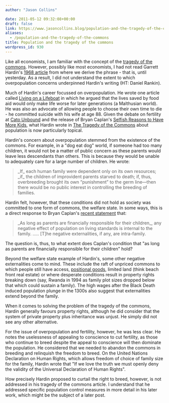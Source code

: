 ```yaml
---
author: "Jason Collins"

date: 2011-05-12 09:32:08+00:00
draft: false
link: https://www.jasoncollins.blog/population-and-the-tragedy-of-the-commons/
aliases:
  - /population-and-the-tragedy-of-the-commons
title: Population and the tragedy of the commons
wordpress_id: 930
---
```


Like all economists, I am familiar with the concept of the [tragedy of the commons](http://en.wikipedia.org/wiki/Tragedy_of_the_commons). However, possibly like most economists, I had not read Garrett Hardin's [1968 article](http://www.garretthardinsociety.org/articles/art_tragedy_of_the_commons.html) from where we derive the phrase - that is, until yesterday. As a result, I did not understand the extent to which overpopulation concerns underpinned Hardin's writing (HT: Daniel Rankin).

Much of Hardin's career focussed on overpopulation. He wrote one article called [Living on a Lifeboat](http://www.garretthardinsociety.org/articles/art_living_on_a_lifeboat.html) in which he argued that the lives saved by food aid would only make life worse for later generations (a Malthusian world). He was also an advocate of allowing people to choose their own time to die - he committed suicide with his wife at age 88. Given the debate on fertility at [Cato Unbound](http://www.cato-unbound.org/) and the release of Bryan Caplan's [Selfish Reasons to Have More Kids](https://www.jasoncollins.blog/caplans-selfish-reasons-to-have-more-kids/), what Hardin wrote in [The Tragedy of the Commons](http://www.garretthardinsociety.org/articles/art_tragedy_of_the_commons.html) about population is now particularly topical.

Hardin's concern about overpopulation stemmed from the existence of the commons. For example, in a "dog eat dog" world, if someone had too many children, it would not be a matter of public concern as these parents would leave less descendants than others. This is because they would be unable to adequately care for a large number of children. He wrote:


<blockquote>_If_ each human family were dependent only on its own resources; _if_ the children of improvident parents starved to death; if, thus, overbreeding brought its own “punishment” to the germ line—then there would be no public interest in controlling the breeding of families.</blockquote>


Hardin felt, however, that these conditions did not hold as society was committed to one form of commons, the welfare state. In some ways, this is a direct response to Bryan Caplan's [recent statement](http://www.cato-unbound.org/2011/05/11/bryan-caplan/want-to-bet-a-reply-to-greg-clark/) that:


<blockquote>_As long as parents are financially responsible for their children_, any negative effect of population on living standards is internal to the family. ..... [T]he negative externalities, if any, are intra-family.</blockquote>


The question is, thus, to what extent does Caplan's condition that "as long as parents are financially responsible for their children" hold?

Beyond the welfare state example of Hardin's, some other negative externalities come to mind. These include the raft of unpriced commons to which people still have access, [positional goods](http://en.wikipedia.org/wiki/Positional_good), limited land (think beach front real estate) or where desperate conditions result in property rights breaking down (say, Rwanda in 1994 as family plot sizes dropped below that which could sustain a family). The high wages after the Black Death induced population plunge in the 1300s also suggest that externalities extend beyond the family.

When it comes to solving the problem of the tragedy of the commons, Hardin generally favours property rights, although he did consider that the system of private property plus inheritance was unjust. He simply did not see any other alternative.

For the issue of overpopulation and fertility, however, he was less clear. He notes the uselessness of appealing to conscience to cut fertility, as those who continue to breed despite the appeal to conscience will then dominate the population. He considered that we needed to abandon the commons in breeding and relinquish the freedom to breed. On the United Nations Declaration on Human Rights, which allows freedom of choice of family size for the family, Hardin wrote that "If we love the truth we must openly deny the validity of the Universal Declaration of Human Rights".

How precisely Hardin proposed to curtail the right to breed, however, is not addressed in his tragedy of the commons article. I understand that he addressed specific population control measures in more detail in his later work, which might be the subject of a later post.
